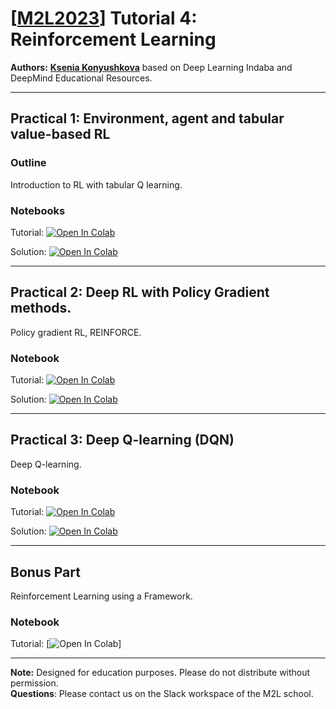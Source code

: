 # [[M2L2023](https://www.m2lschool.org/home)] Tutorial 4: Reinforcement Learning

**Authors:** **[Ksenia Konyushkova](TODO)** based on Deep Learning Indaba and DeepMind Educational Resources.

--- 

## Practical 1: Environment, agent and tabular value-based RL

### Outline

Introduction to RL with tabular Q learning.

### Notebooks

Tutorial: [![Open In Colab](https://colab.research.google.com/assets/colab-badge.svg)](https://colab.research.google.com/github/M2Lschool/tutorials2023-dev/blob/main/4_rl/notebooks/4_1_rl_intro_tabular_q.ipynb)

Solution: [![Open In Colab](https://colab.research.google.com/assets/colab-badge.svg)](https://colab.research.google.com/github/M2Lschool/tutorials2023-dev/blob/main/4_rl/notebooks/4_1_rl_intro_tabular_q_solved.ipynb)

---

## Practical 2: Deep RL with Policy Gradient methods.

Policy gradient RL, REINFORCE.

### Notebook

Tutorial: [![Open In Colab](https://colab.research.google.com/assets/colab-badge.svg)](https://colab.research.google.com/github/M2Lschool/tutorials2023-dev/blob/main/4_rl/notebooks/4_2_rl_policy_gradient.ipynb)

Solution: [![Open In Colab](https://colab.research.google.com/assets/colab-badge.svg)](https://colab.research.google.com/github/M2Lschool/tutorials2023-dev/blob/main/4_rl/notebooks/4_2_rl_policy_gradient_solved.ipynb)

---

## Practical 3: Deep Q-learning (DQN)

Deep Q-learning.

### Notebook

Tutorial: [![Open In Colab](https://colab.research.google.com/assets/colab-badge.svg)](https://colab.research.google.com/github/M2Lschool/tutorials2023-dev/blob/main/4_rl/notebooks/4_3_rl_dqn.ipynb)

Solution: [![Open In Colab](https://colab.research.google.com/assets/colab-badge.svg)](https://colab.research.google.com/github/M2Lschool/tutorials2023-dev/blob/main/4_rl/notebooks/4_3_rl_dqn_solved.ipynb)

---
## Bonus Part

Reinforcement Learning using a Framework.

### Notebook

Tutorial: [![Open In Colab](https://colab.research.google.com/assets/colab-badge.svg)]

---

**Note:** Designed for education purposes. Please do not distribute without permission.
<br>
**Questions**: Please contact us on the Slack workspace of the M2L school.
